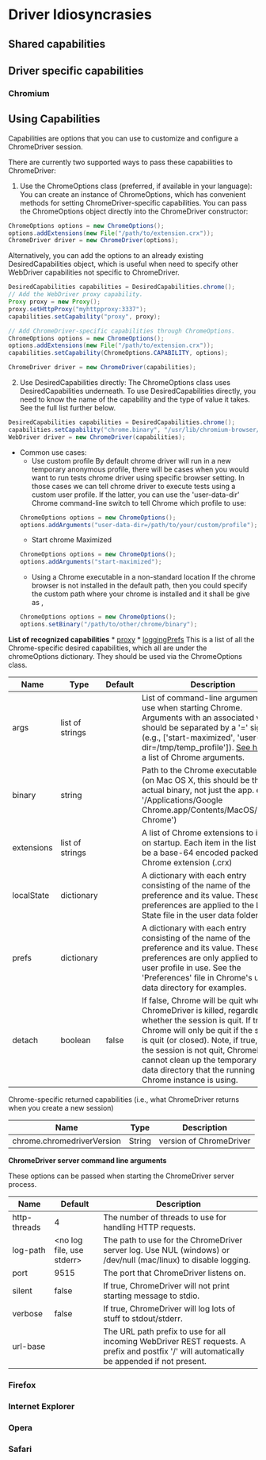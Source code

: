 # Driver Idiosyncrasies

## Shared capabilities

## Driver specific capabilities

### Chromium

Using Capabilities
-------------------
Capabilities are options that you can use to customize and configure a ChromeDriver session.

There are currently two supported ways to pass these capabilities to ChromeDriver:
1. Use the ChromeOptions class (preferred, if available in your language):
You can create an instance of ChromeOptions, which has convenient methods for setting ChromeDriver-specific capabilities. 
You can pass the ChromeOptions object directly into the ChromeDriver constructor:
```java
ChromeOptions options = new ChromeOptions();
options.addExtensions(new File("/path/to/extension.crx"));
ChromeDriver driver = new ChromeDriver(options);
```
Alternatively, you can add the options to an already existing DesiredCapabilities object, which is useful when need to specify other WebDriver capabilities not specific to ChromeDriver.
```java
DesiredCapabilities capabilities = DesiredCapabilities.chrome();
// Add the WebDriver proxy capability.
Proxy proxy = new Proxy();
proxy.setHttpProxy("myhttpproxy:3337");
capabilities.setCapability("proxy", proxy);

// Add ChromeDriver-specific capabilities through ChromeOptions.
ChromeOptions options = new ChromeOptions();
options.addExtensions(new File("/path/to/extension.crx"));
capabilities.setCapability(ChromeOptions.CAPABILITY, options);

ChromeDriver driver = new ChromeDriver(capabilities);
```

2. Use DesiredCapabilities directly:
The ChromeOptions class uses DesiredCapabilities underneath. To use DesiredCapabilities directly, you need to know the name of the capability and the type of value it takes. See the full list further below.

```java
DesiredCapabilities capabilities = DesiredCapabilities.chrome();
capabilities.setCapability("chrome.binary", "/usr/lib/chromium-browser/chromium-browser");
WebDriver driver = new ChromeDriver(capabilities);
```
* Common use cases:
	* Use custom profile
	By default chrome driver will run in a new temporary anonymous profile, there will be cases when you would want to run tests chrome driver using specific browser setting. 
	In those cases we can tell chrome driver to execute tests using a custom user profile.  If the latter, you can use the 'user-data-dir' Chrome command-line switch to tell Chrome which profile to use:
	```java
	ChromeOptions options = new ChromeOptions();
	options.addArguments("user-data-dir=/path/to/your/custom/profile");
	```
	* Start chrome Maximized
	```java
	ChromeOptions options = new ChromeOptions();
	options.addArguments("start-maximized");
	```
	* Using a Chrome executable in a non-standard location
	If the chrome browser is not installed in the default path, then you could specify the custom path where your chrome is installed and it shall be give as ,
	```java
	ChromeOptions options = new ChromeOptions();
	options.setBinary("/path/to/other/chrome/binary");
	```
<b>List of recognized capabilities</b>
	* [proxy](http://code.google.com/p/selenium/wiki/DesiredCapabilities#Proxy_JSON_Object)
	* [loggingPrefs](http://code.google.com/p/selenium/wiki/DesiredCapabilities#JSON_object)
This is a list of all the Chrome-specific desired capabilities, which all are under the chromeOptions dictionary. They should be used via the ChromeOptions class.

| Name 		 | Type			  | Default 	| Description |
| -------------- | ---------------------- | ----------- | --------------------------------------------------------------------------------------------------------------------------------------------------------------------------------------------------------------------------------------------------------------------------------------------------------------------------------- |
| args		 | list of strings 	  | 		| List of command-line arguments to use when starting Chrome. Arguments with an associated value should be separated by a '=' sign (e.g., ['start-maximized', 'user-data-dir=/tmp/temp_profile']). [See here](http://peter.sh/experiments/chromium-command-line-switches/) for a list of Chrome arguments. 			    |
| binary	 | string		  |		| Path to the Chrome executable to use (on Mac OS X, this should be the actual binary, not just the app. e.g., '/Applications/Google Chrome.app/Contents/MacOS/Google Chrome')																			    |
| extensions 	 | list of strings 	  |		| A list of Chrome extensions to install on startup. Each item in the list should be a base-64 encoded packed Chrome extension (.crx)																								    |
| localState 	 | dictionary	  	  |		| A dictionary with each entry consisting of the name of the preference and its value. These preferences are applied to the Local State file in the user data folder.																				    |
| prefs		 | dictionary	  	  | 		| A dictionary with each entry consisting of the name of the preference and its value. These preferences are only applied to the user profile in use. See the 'Preferences' file in Chrome's user data directory for examples.													    |
| detach	 | boolean		  | false	| If false, Chrome will be quit when ChromeDriver is killed, regardless of whether the session is quit. If true, Chrome will only be quit if the session is quit (or closed). Note, if true, and the session is not quit, ChromeDriver cannot clean up the temporary user data directory that the running Chrome instance is using. |

 Chrome-specific returned capabilities (i.e., what ChromeDriver returns when you create a new session)
 
| Name				| Type		| Description			|
| ----------------------------- | ------------- | ----------------------------- |
| chrome.chromedriverVersion	| String	| version of ChromeDriver 	|

<b>ChromeDriver server command line arguments</b>

These options can be passed when starting the ChromeDriver server process.
	
| Name 			| Default 			| Description 																	|
| --------------------- | ----------------------------- | --------------------------------------------------------------------------------------------------------------------------------------------- |
| http-threads		| 4				| The number of threads to use for handling HTTP requests.											|
| log-path	 	| <no log file, use stderr>	| The path to use for the ChromeDriver server log. Use NUL (windows) or /dev/null (mac/linux) to disable logging.				|
| port			| 9515				| The port that ChromeDriver listens on.													|
| silent		| false				| If true, ChromeDriver will not print starting message to stdio.										|
| verbose		| false				| If true, ChromeDriver will log lots of stuff to stdout/stderr.										|
| url-base		| 				| The URL path prefix to use for all incoming WebDriver REST requests. A prefix and postfix '/' will automatically be appended if not present. 	|


### Firefox

### Internet Explorer

### Opera

### Safari
